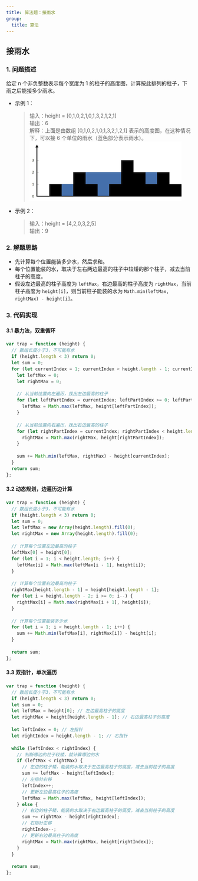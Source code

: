 ```yaml
---
title: 算法题：接雨水
group:
  title: 算法
---
```


## 接雨水

### 1. 问题描述

给定 n 个非负整数表示每个宽度为 1 的柱子的高度图，计算按此排列的柱子，下雨之后能接多少雨水。

- 示例 1：
  > 输入：height = [0,1,0,2,1,0,1,3,2,1,2,1]  
  > 输出：6  
  > 解释：上面是由数组 [0,1,0,2,1,0,1,3,2,1,2,1] 表示的高度图，在这种情况下，可以接 6 个单位的雨水（蓝色部分表示雨水）。  
  > ![](https://raw.githubusercontent.com/dream-approaching/pictureMaps/master/img/20230207100102.png)
- 示例 2：
  > 输入：height = [4,2,0,3,2,5]  
  > 输出：9

### 2. 解题思路

- 先计算每个位置能装多少水，然后求和。
- 每个位置能装的水，取决于左右两边最高的柱子中较矮的那个柱子，减去当前柱子的高度。
- 假设左边最高的柱子高度为 `leftMax`，右边最高的柱子高度为 `rightMax`，当前柱子高度为 `height[i]`，则当前柱子能装的水为 `Math.min(leftMax, rightMax) - height[i]`。

### 3. 代码实现

#### 3.1 暴力法，双重循环

```js
var trap = function (height) {
  // 数组长度小于3，不可能有水
  if (height.length < 3) return 0;
  let sum = 0;
  for (let currentIndex = 1; currentIndex < height.length - 1; currentIndex++) {
    let leftMax = 0;
    let rightMax = 0;

    // 从当前位置向左遍历，找出左边最高的柱子
    for (let leftPartIndex = currentIndex; leftPartIndex >= 0; leftPartIndex--) {
      leftMax = Math.max(leftMax, height[leftPartIndex]);
    }

    // 从当前位置向右遍历，找出右边最高的柱子
    for (let rightPartIndex = currentIndex; rightPartIndex < height.length; rightPartIndex++) {
      rightMax = Math.max(rightMax, height[rightPartIndex]);
    }

    sum += Math.min(leftMax, rightMax) - height[currentIndex];
  }
  return sum;
};
```

#### 3.2 动态规划，边遍历边计算

```js
var trap = function (height) {
  // 数组长度小于3，不可能有水
  if (height.length < 3) return 0;
  let sum = 0;
  let leftMax = new Array(height.length).fill(0);
  let rightMax = new Array(height.length).fill(0);

  // 计算每个位置左边最高的柱子
  leftMax[0] = height[0];
  for (let i = 1; i < height.length; i++) {
    leftMax[i] = Math.max(leftMax[i - 1], height[i]);
  }

  // 计算每个位置右边最高的柱子
  rightMax[height.length - 1] = height[height.length - 1];
  for (let i = height.length - 2; i >= 0; i--) {
    rightMax[i] = Math.max(rightMax[i + 1], height[i]);
  }

  // 计算每个位置能装多少水
  for (let i = 1; i < height.length - 1; i++) {
    sum += Math.min(leftMax[i], rightMax[i]) - height[i];
  }

  return sum;
};
```

#### 3.3 双指针，单次遍历

```js
var trap = function (height) {
  // 数组长度小于3，不可能有水
  if (height.length < 3) return 0;
  let sum = 0;
  let leftMax = height[0]; // 左边最高柱子的高度
  let rightMax = height[height.length - 1]; // 右边最高柱子的高度

  let leftIndex = 0; // 左指针
  let rightIndex = height.length - 1; // 右指针

  while (leftIndex < rightIndex) {
    // 判断哪边的柱子较矮，就计算哪边的水
    if (leftMax < rightMax) {
      // 左边的柱子矮，能装的水取决于左边最高柱子的高度，减去当前柱子的高度
      sum += leftMax - height[leftIndex];
      // 左指针右移
      leftIndex++;
      // 更新左边最高柱子的高度
      leftMax = Math.max(leftMax, height[leftIndex]);
    } else {
      // 右边的柱子矮，能装的水取决于右边最高柱子的高度，减去当前柱子的高度
      sum += rightMax - height[rightIndex];
      // 右指针左移
      rightIndex--;
      // 更新右边最高柱子的高度
      rightMax = Math.max(rightMax, height[rightIndex]);
    }
  }

  return sum;
};
```
